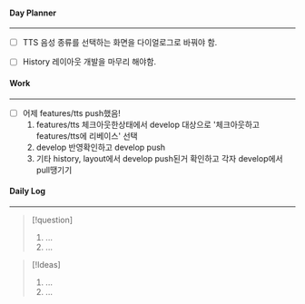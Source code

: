
#### Day Planner
---
- [ ] TTS 음성 종류를 선택하는 화면을 다이얼로그로 바꿔야 함.
- [ ] History 레이아웃 개발을 마무리 해야함.


#### Work
---
- [ ] 어제 features/tts push했음! 
	1. features/tts 체크아웃한상태에서 develop 대상으로 '체크아웃하고 features/tts에 리베이스' 선택
	2. develop 반영확인하고 develop push
	3. 기타 history, layout에서 develop push된거 확인하고 각자 develop에서 pull땡기기


#### Daily Log
---
> [!question]
> 1. ...
> 2. ...

> [!Ideas]
> 1. ...
> 2. ...



